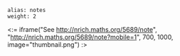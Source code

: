 ````
alias: notes
weight: 2
````

<:= iframe("See http://nrich.maths.org/5689/note", "http://nrich.maths.org/5689/note?mobile=1", 700, 1000, image="thumbnail.png") :>